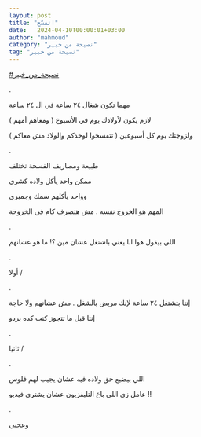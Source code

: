 ```yaml
---
layout: post
title: "اتفسّح"
date:   2024-04-10T00:00:01+03:00
author: "mahmoud"
category: "نصيحة من خبير"
tag: "نصيحة من خبير"
---
```



[<u>\#نصيحة\_من\_خبير</u>](https://www.facebook.com/hashtag/%D9%86%D8%B5%D9%8A%D8%AD%D8%A9_%D9%85%D9%86_%D8%AE%D8%A8%D9%8A%D8%B1?__eep__=6&__cft__%5b0%5d=AZUHxhTnuqdJK-5HxN1p3DcP5ZQqFfak-GPohIv1h3qekByJWHqaIS_HESckJo3g1DKB9oVacvVZfEdgX8EAWxRU0lOdYu6x7Ukm7x0uGGwfHWCZfd1bTKa7bkcJ38_bbJ9J7SA172xCdpIvzzTRkjn1bO3FetJxRVthh8mueJURTmILK4OqgFehoE84cKqdKG0&__tn__=*NK-R)

.

مهما تكون شغال ٢٤ ساعة في ال ٢٤ ساعة

لازم يكون لأولادك يوم في الأسبوع ( ومعاهم أمهم )

ولزوجتك يوم كل أسبوعين ( تتفسحوا لوحدكم والولاد مش
معاكم )

.

طبيعة ومصاريف الفسحة تختلف

ممكن واحد يأكل ولاده كشري

وواحد يأكلهم سمك وجمبري

المهم هو الخروج نفسه . مش هتصرف كام في الخروجة

.

اللي بيقول هوا انا يعني باشتغل عشان مين ؟! ما هو
عشانهم

.

أولا /

.

إنتا بتشتغل ٢٤ ساعة لإنك مريض بالشغل . مش عشانهم ولا
حاجة

إنتا قبل ما تتجوز كنت كده بردو

.

ثانيا /

.

اللي بيضيع حق ولاده فيه عشان يجيب لهم فلوس

عامل زي اللي باع التليفزيون عشان يشتري فيديو !!

.

وعجبي
